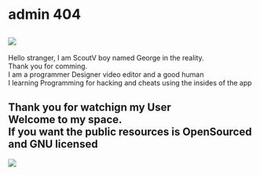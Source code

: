 # admin 404

![](https://www.intel.com/content/dam/develop/external/us/en/images/gnu-782854.jpg)
---
Hello stranger, I am ScoutV boy named George in the reality.  
Thank you for comming.  
I am a programmer Designer video editor and a good human  
I learning Programming for hacking and cheats using the insides of the app  

Thank you for watchign my User  
Welcome to my space.  
If you want the public resources is OpenSourced and GNU licensed
---
![](https://upload.wikimedia.org/wikipedia/commons/9/93/GPLv3_Logo.svg)